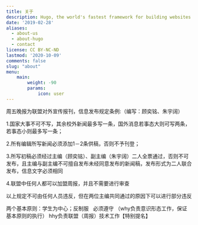 ```yaml
---
title: 关于
description: Hugo, the world's fastest framework for building websites
date: '2019-02-28'
aliases:
  - about-us
  - about-hugo
  - contact
license: CC BY-NC-ND
lastmod: '2020-10-09'
comments: false
slug: "about"
menu:
    main: 
        weight: -90
        params:
            icon: user
---
```


周五晚报为联盟对外宣传报刊，信息发布规定条例:（编写：顾奕铭、朱宇阔）

1.国家大事不可不写，其余校外新闻最多写一条，国外消息若事态大则可写两条，若事态小则最多写一条；

2.所有编辑所写新闻必须添加1－2条供稿，否则不予刊登；

3.所写初稿必须经过主编（顾奕铭）、副主编（朱宇阔）二人全票通过，否则不可发布，且主编与副主编不可擅自发布未经同意发布的新闻稿，发布形式为二人联合发布，信息文字必须相同

4.联盟中任何人都可以加盟周报，并且不需要进行审查

以上规定不可由任何人员违反，但在两位主编共同通过的原因下可以进行部分违反

两个基本原则：学生为中心；反制服   必须遵守
（why负责意识形态工作，保证基本原则的执行）
hhy负责联盟（周报）技术工作【特别提名】